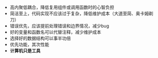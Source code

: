 - 高内聚低耦合，降低复用组件或调用函数时的心智负担
- 简洁至上，代码实现不应该过于复杂，降低维护成本（大道至简、奥卡姆剃刀）
- 错误优先，应该提前处理错误和边界情况，减少bug
- 好的变量和函数名可以代替注释，减少维护成本
- 选择好的数据结构可以事半功倍
- 优先功能，其次性能
- **计算机只是工具**